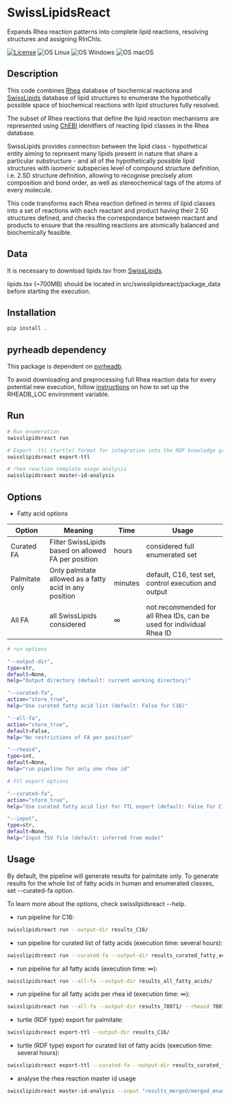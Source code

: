 # SwissLipidsReact

Expands Rhea reaction patterns into complete lipid reactions, resolving structures and assigning RInChIs.

[![License](https://img.shields.io/github/license/sib-swiss/pyrheadb)](LICENSE)
![OS Linux](https://img.shields.io/badge/OS-Linux-green)
![OS Windows](https://img.shields.io/badge/OS-Windows-blue)
![OS macOS](https://img.shields.io/badge/OS-macOS-lightgrey)

## Description
This code combines [Rhea](https://www.rhea-db.org) database of biochemical reactiona and [SwissLipids](https://www.swisslipids.org/#/) database of lipid structures to enumerate the hypothetically possible space of biochemical reactions with lipid structures fully resolved.

The subset of Rhea reactions that define the lipid reaction mechanisms are represented using [ChEBI](https://www.ebi.ac.uk/chebi/) idenitfiers of reacting lipid classes in the Rhea database.

SwissLipids provides connection between the lipid class - hypothetical entity aiming to represent many lipids present in nature that share a particular substructure - and all of the hypothetically possible lipid structures with isomeric subspecies level of compound structure definition, i.e. 2.5D structure definition, allowing to recognise precisely atom composition and bond order, as well as stereochemical tags of the atoms of every molecule.

This code transforms each Rhea reaction defined in terms of lipid classes into a set of reactions with each reactant and product having their 2.5D structures defined, and checks the correspondance between reactant and products to ensure that the resulting reactions are atomically balanced and biochemically feasible.

## Data
It is necessary to download lipids.tsv from [SwissLipids](https://www.swisslipids.org/#/downloads).

lipids.tsv (~700MB) should be located in src/swisslipidsreact/package_data before starting the execution.

## Installation
```bash
pip install .
```

## pyrheadb dependency
This package is dependent on [pyrheadb](https://github.com/sib-swiss/pyrheadb/tree/main).

To avoid downloading and preprocessing full Rhea reaction data for every potential new execution, follow [instructions](https://github.com/sib-swiss/pyrheadb/wiki) on how to set up the RHEADB_LOC environment variable.

## Run
```bash
# Run enumeration
swisslipidsreact run

# Export .ttl (turtle) format for integration into the RDF knowledge graph.
swisslipidsreact export-ttl

# rhea reaction template usage analysis
swisslipidsreact master-id-analysis
```
## Options

* Fatty acid options
  
Option | Meaning | Time | Usage |
--- | --- | --- | --- |
Curated FA | Filter SwissLipids based on allowed FA per position | hours | considered full enumerated set |
Palmitate only | Only palmitate allowed as a fatty acid in any position | minutes | default, C16, test set, control execution and output |
All FA  | all SwissLipids considered | ∞ | not recommended for all Rhea IDs, can be used for individual Rhea ID |

```bash
# run options

"--output-dir",
type=str,
default=None,
help="Output directory (default: current working directory)"

"--curated-fa",
action="store_true",
help="Use curated fatty acid list (default: False for C16)"

"--all-fa",
action="store_true",
default=False,
help="No restrictions of FA per position"

"--rheaid",
type=int,
default=None,
help="run pipeline for only one rhea id"

# ttl export options

"--curated-fa",
action="store_true",
help="Use curated fatty acid list for TTL export (default: False for C16)"

"--input",
type=str,
default=None,
help="Input TSV file (default: inferred from mode)"

```

## Usage
By default, the pipeline will generate results for palmitate only.
To generate results for the whole list of fatty acids in human and enumerated classes, set --curated-fa option.

To learn more about the options, check swisslipidsreact --help.

* run pipeline for C16:
```bash
swisslipidsreact run --output-dir results_C16/
```

* run pipeline for curated list of fatty acids (execution time: several hours):
```bash
swisslipidsreact run --curated-fa --output-dir results_curated_fatty_acids/
```

* run pipeline for all fatty acids (execution time: ∞):
```bash
swisslipidsreact run --all-fa --output-dir results_all_fatty_acids/
```

* run pipeline for all fatty acids per rhea id (execution time: ∞):
```bash
swisslipidsreact run --all-fa --output-dir results_78071/ --rheaid 78071
```

* turtle (RDF type) export for palmitate:
```bash
swisslipidsreact export-ttl --output-dir results_C16/
```
* turtle (RDF type) export for curated list of fatty acids (execution time: several hours):
```bash
swisslipidsreact export-ttl --curated-fa --output-dir results_curated_fatty_acids/
```

* analyse the rhea reaction master id usage
```bash
swisslipidsreact master-id-analysis --input "results_merged/merged_enumerated_reactions.tsv" --all-fa
```